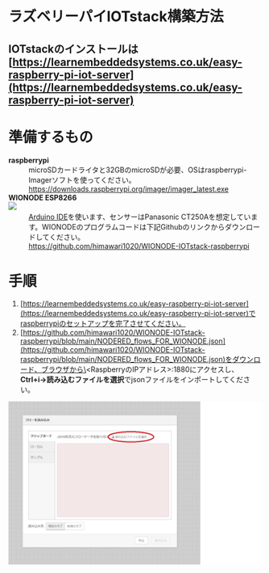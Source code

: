 # ラズベリーパイIOTstack構築方法
## IOTstackのインストールは[https://learnembeddedsystems.co.uk/easy-raspberry-pi-iot-server](https://learnembeddedsystems.co.uk/easy-raspberry-pi-iot-server)

# 準備するもの
<dl>
    <dt><strong>raspberrypi</strong></dt>
    <dd>microSDカードライタと32GBのmicroSDが必要、OSはraspberrypi-Imagerソフトを使ってください。<br><a href="https://downloads.raspberrypi.org/imager/imager_latest.exe">https://downloads.raspberrypi.org/imager/imager_latest.exe</a></dd>
    <dt><strong>WIONODE ESP8266</strong></dt>
    <img src="https://jp.images-monotaro.com/Monotaro3/pi/full/mono89744113-180516-02.jpg">
    <dd><a href="https://www.arduino.cc/en/software">Arduino IDE</a>を使います、センサーはPanasonic CT250Aを想定しています。WIONODEのプログラムコードは下記Githubのリンクからダウンロードしてください。<br><a href="https://github.com/himawari1020/WIONODE-IOTstack-raspberrypi">https://github.com/himawari1020/WIONODE-IOTstack-raspberrypi</a></dd>
    <dt><strong></strong></dt>
    <dd></dd>
</dl>

# 手順

1. [https://learnembeddedsystems.co.uk/easy-raspberry-pi-iot-server](https://learnembeddedsystems.co.uk/easy-raspberry-pi-iot-server)でraspberrypiのセットアップを完了させてください。
2. [https://github.com/himawari1020/WIONODE-IOTstack-raspberrypi/blob/main/NODERED_flows_FOR_WIONODE.json](https://github.com/himawari1020/WIONODE-IOTstack-raspberrypi/blob/main/NODERED_flows_FOR_WIONODE.json)をダウンロード、ブラウザから\<RaspberryのIPアドレス\>:1880にアクセスし、**Ctrl+i→読み込むファイルを選択**でjsonファイルをインポートしてください。

<img src="https://github.com/himawari1020/WIONODE-IOTstack-raspberrypi/blob/main/src/img/001_%E6%89%8B%E9%A0%86.jpg?raw=true">